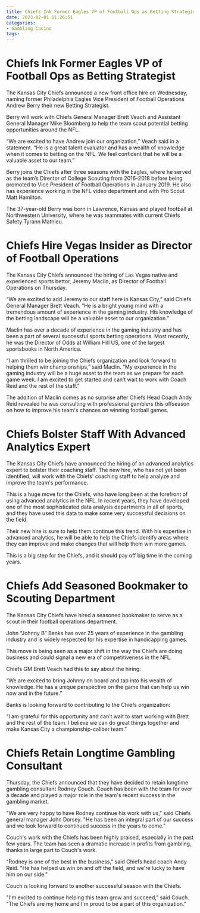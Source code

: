 ```yaml
---
title: Chiefs Ink Former Eagles VP of Football Ops as Betting Strategist
date: 2023-02-01 11:26:51
categories:
- Gambling Casino
tags:
---
```



#  Chiefs Ink Former Eagles VP of Football Ops as Betting Strategist

The Kansas City Chiefs announced a new front office hire on Wednesday, naming former Philadelphia Eagles Vice President of Football Operations Andrew Berry their new Betting Strategist.

Berry will work with Chiefs General Manager Brett Veach and Assistant General Manager Mike Bloomberg to help the team scout potential betting opportunities around the NFL.

“We are excited to have Andrew join our organization,” Veach said in a statement. “He is a great talent evaluator and has a wealth of knowledge when it comes to betting on the NFL. We feel confident that he will be a valuable asset to our team.”

Berry joins the Chiefs after three seasons with the Eagles, where he served as the team’s Director of College Scouting from 2016-2018 before being promoted to Vice President of Football Operations in January 2019. He also has experience working in the NFL video department and with Pro Scout Matt Hamilton.

The 37-year-old Berry was born in Lawrence, Kansas and played football at Northwestern University, where he was teammates with current Chiefs Safety Tyrann Mathieu.

#  Chiefs Hire Vegas Insider as Director of Football Operations

The Kansas City Chiefs announced the hiring of Las Vegas native and experienced sports bettor, Jeremy Maclin, as Director of Football Operations on Thursday.

“We are excited to add Jeremy to our staff here in Kansas City,” said Chiefs General Manager Brett Veach. “He is a bright young mind with a tremendous amount of experience in the gaming industry. His knowledge of the betting landscape will be a valuable asset to our organization.”

Maclin has over a decade of experience in the gaming industry and has been a part of several successful sports betting operations. Most recently, he was the Director of Odds at William Hill US, one of the largest sportsbooks in North America.

“I am thrilled to be joining the Chiefs organization and look forward to helping them win championships,” said Maclin. “My experience in the gaming industry will be a huge asset to the team as we prepare for each game week. I am excited to get started and can’t wait to work with Coach Reid and the rest of the staff.”

The addition of Maclin comes as no surprise after Chiefs Head Coach Andy Reid revealed he was consulting with professional gamblers this offseason on how to improve his team's chances on winning football games.

#  Chiefs Bolster Staff With Advanced Analytics Expert

The Kansas City Chiefs have announced the hiring of an advanced analytics expert to bolster their coaching staff. The new hire, who has not yet been identified, will work with the Chiefs' coaching staff to help analyze and improve the team's performance.

This is a huge move for the Chiefs, who have long been at the forefront of using advanced analytics in the NFL. In recent years, they have developed one of the most sophisticated data analysis departments in all of sports, and they have used this data to make some very successful decisions on the field.

Their new hire is sure to help them continue this trend. With his expertise in advanced analytics, he will be able to help the Chiefs identify areas where they can improve and make changes that will help them win more games.

This is a big step for the Chiefs, and it should pay off big time in the coming years.

#  Chiefs Add Seasoned Bookmaker to Scouting Department

The Kansas City Chiefs have hired a seasoned bookmaker to serve as a scout in their football operations department.

John “Johnny B” Banks has over 25 years of experience in the gambling industry and is widely respected for his expertise in handicapping games.

This move is being seen as a major shift in the way the Chiefs are doing business and could signal a new era of competitiveness in the NFL.

Chiefs GM Brett Veach had this to say about the hiring:

“We are excited to bring Johnny on board and tap into his wealth of knowledge. He has a unique perspective on the game that can help us win now and in the future.”

Banks is looking forward to contributing to the Chiefs organization:

“I am grateful for this opportunity and can’t wait to start working with Brett and the rest of the team. I believe we can do great things together and make Kansas City a championship-caliber team.”

#  Chiefs Retain Longtime Gambling Consultant

Thursday, the Chiefs announced that they have decided to retain longtime gambling consultant Rodney Couch. Couch has been with the team for over a decade and played a major role in the team's recent success in the gambling market.

"We are very happy to have Rodney continue his work with us," said Chiefs general manager John Dorsey. "He has been an integral part of our success and we look forward to continued success in the years to come."

Couch's work with the Chiefs has been highly praised, especially in the past few years. The team has seen a dramatic increase in profits from gambling, thanks in large part to Couch's work.

"Rodney is one of the best in the business," said Chiefs head coach Andy Reid. "He has helped us win on and off the field, and we're lucky to have him on our side."

Couch is looking forward to another successful season with the Chiefs.

"I'm excited to continue helping this team grow and succeed," said Couch. "The Chiefs are my home and I'm proud to be a part of this organization."